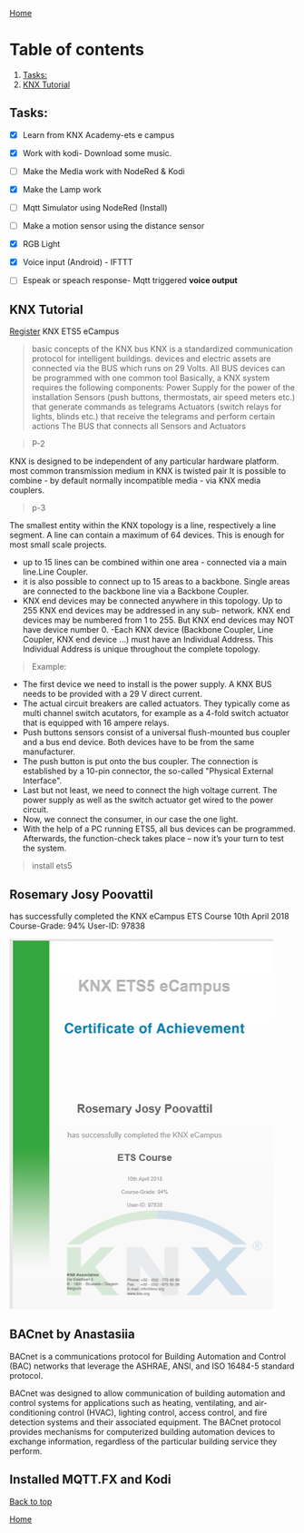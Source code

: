 [Home](https://github.com/AnastasiiaMishchenko/Internationals/blob/master/Rosemary%20Poovattil/Portfolio.md)

# Table of contents

1. [Tasks:](#task)
2. [KNX Tutorial](#knx)


## Tasks: <a name="task"></a>

- [x] Learn from KNX Academy-ets e campus
- [x] Work with kodi- Download some music. 
- [ ] Make the Media work with NodeRed & Kodi
- [x] Make the Lamp work
- [ ] Mqtt Simulator using NodeRed (Install) 
- [ ] Make a motion sensor using the distance sensor 
- [x] RGB Light
- [x] Voice input (Android) - IFTTT
- [ ] Espeak or speach response- Mqtt triggered **voice output**


## KNX Tutorial <a name="knx"></a>

[Register](https://my.knx.org/account/register)
KNX ETS5 eCampus

> basic concepts of the KNX bus
KNX is a standardized communication protocol for intelligent buildings. 
devices and electric assets are connected via the BUS which runs on 29 Volts.
All BUS devices can be programmed with one common tool
> Basically, a KNX system requires the following components:
> Power Supply for the power of the installation
Sensors (push buttons, thermostats, air speed meters etc.) that generate commands as telegrams
Actuators (switch relays for lights, blinds etc.) that receive the telegrams and perform certain actions
The BUS that connects all Sensors and Actuators

> P-2

KNX is designed to be independent of any particular hardware platform.
most common transmission medium in KNX is twisted pair
It is possible to combine - by default normally incompatible media - via KNX media couplers.

> p-3

The smallest entity within the KNX topology is a line, respectively a line segment. A line can contain a maximum of 64 devices. This is enough for most small scale projects. 

- up to 15 lines can be combined within one area - connected via a main line.Line Coupler. 
- it is also possible to connect up to 15 areas to a backbone. Single areas are connected to the backbone line via a Backbone Coupler. 
- KNX end devices may be connected anywhere in this topology. Up to 255 KNX end devices may be addressed in any sub- network. KNX end devices may be numbered from 1 to 255. But KNX end devices may NOT have device number 0. 
-Each KNX device (Backbone Coupler, Line Coupler, KNX end device ...) must have an Individual Address. This Individual Address is unique throughout the complete topology. 

> Example:

- The first device we need to install is the power supply. A KNX BUS needs to be provided with a 29 V direct current.
- The actual circuit breakers are called actuators. They typically come as multi channel switch acutators, for example as a 4-fold switch actuator that is equipped with 16 ampere relays.
- Push buttons sensors consist of a universal flush-mounted bus coupler and a bus end device. Both devices have to be from the same manufacturer.
- The push button is put onto the bus coupler. The connection is established by a 10-pin connector, the so-called "Physical External Interface".
- Last but not least, we need to connect the high voltage current. The power supply as well as the switch actuator get wired to the power circuit.
- Now, we connect the consumer, in our case the one light.
- With the help of a PC running ETS5, all bus devices can be programmed. Afterwards, the function-check takes place – now it’s your turn to test the system.

> install ets5

## Rosemary Josy Poovattil
has successfully completed the KNX eCampus
ETS Course
10th April 2018
Course-Grade: 94%
User-ID: 97838

![alt text](https://github.com/AnastasiiaMishchenko/Internationals/blob/master/Rosemary%20Poovattil/Images/knx.png)

## BACnet by Anastasiia 

BACnet is a communications protocol for Building Automation and Control (BAC) networks that leverage the ASHRAE, ANSI, and ISO 16484-5 standard protocol.

BACnet was designed to allow communication of building automation and control systems for applications such as heating, ventilating, and air-conditioning control (HVAC), lighting control, access control, and fire detection systems and their associated equipment. The BACnet protocol provides mechanisms for computerized building automation devices to exchange information, regardless of the particular building service they perform.


## Installed MQTT.FX and Kodi

<a href="#top">Back to top</a>

[Home](https://github.com/AnastasiiaMishchenko/Internationals/blob/master/Rosemary%20Poovattil/Portfolio.md)
